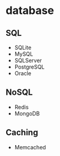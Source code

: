 ﻿# database

## SQL

- SQLite
- MySQL
- SQLServer
- PostgreSQL
- Oracle

## NoSQL

- Redis
- MongoDB

## Caching

- Memcached
